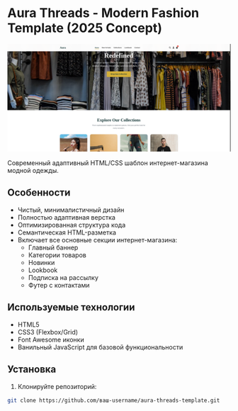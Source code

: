 # Aura Threads - Modern Fashion Template (2025 Concept)

![Preview](screenshot.png) <!-- Добавьте скриншот шаблона в папку и укажите правильное имя файла -->

Современный адаптивный HTML/CSS шаблон интернет-магазина модной одежды. 

## Особенности

- Чистый, минималистичный дизайн
- Полностью адаптивная верстка
- Оптимизированная структура кода
- Семантическая HTML-разметка
- Включает все основные секции интернет-магазина:
  - Главный баннер
  - Категории товаров
  - Новинки
  - Lookbook
  - Подписка на рассылку
  - Футер с контактами

## Используемые технологии

- HTML5
- CSS3 (Flexbox/Grid)
- Font Awesome иконки
- Ванильный JavaScript для базовой функциональности

## Установка

1. Клонируйте репозиторий:
```bash
git clone https://github.com/ваш-username/aura-threads-template.git
